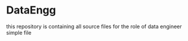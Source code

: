 # DataEngg
this repository  is containing all source files for the role of data engineer
 simple file
 

